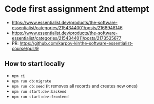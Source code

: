 # Code first assignment 2nd attempt

- https://www.essentialist.dev/products/the-software-essentialist/categories/2154344001/posts/2168948146
- https://www.essentialist.dev/products/the-software-essentialist/categories/2154344011/posts/2173535677
- PR: https://github.com/karpov-kir/the-software-essentialist-course/pull/9

## How to start locally

- `npm ci`
- `npm run db:migrate`
- `npm run db:seed` (it removes all records and creates new ones)
- `npm run start:dev:backend`
- `npm run start:dev:frontend`
